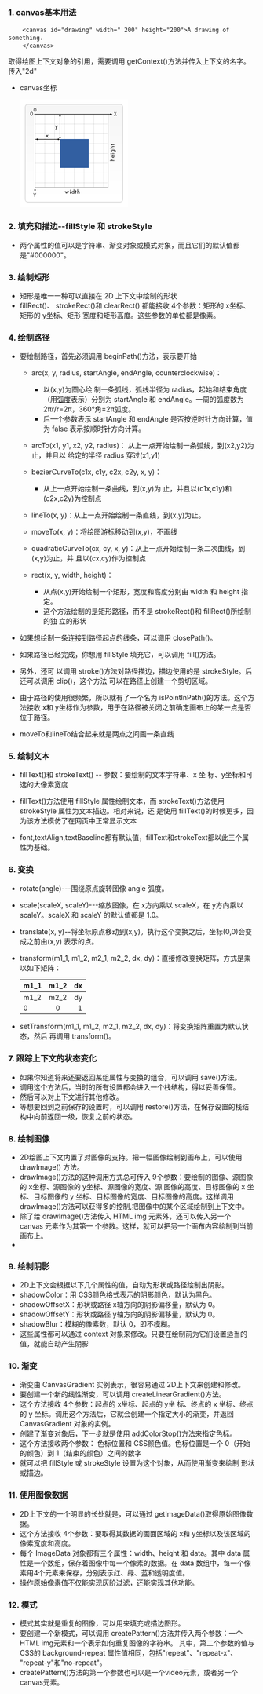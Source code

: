 ### 1. canvas基本用法
   ```
       <canvas id="drawing" width=" 200" height="200">A drawing of something.
       </canvas> 
   ```
  取得绘图上下文对象的引用，需要调用 getContext()方法并传入上下文的名字。传入"2d"
  + canvas坐标
  
    ![坐标图](./../img/Canvas_default_grid.png)

### 2. 填充和描边--fillStyle 和 strokeStyle
  
  + 两个属性的值可以是字符串、渐变对象或模式对象，而且它们的默认值都是"#000000"。

### 3. 绘制矩形 
  
  + 矩形是唯一一种可以直接在 2D 上下文中绘制的形状
  + fillRect()、 strokeRect()和 clearRect()
    都能接收 4个参数：矩形的 x坐标、矩形的 y坐标、矩形 宽度和矩形高度。这些参数的单位都是像素。 

### 4. 绘制路径
  
  + 要绘制路径，首先必须调用 beginPath()方法，表示要开始 
     - arc(x, y, radius, startAngle, endAngle, counterclockwise)：
       - 以(x,y)为圆心绘 制一条弧线，弧线半径为 radius，起始和结束角度（用[弧度](https://baike.baidu.com/item/%E5%BC%A7%E5%BA%A6/1533188?fr=aladdin)表示）分别为 startAngle 和 endAngle。一周的弧度数为2πr/r=2π，360°角=2π弧度。
       - 后一个参数表示 startAngle 和 endAngle 是否按逆时针方向计算，值为 false 表示按顺时针方向计算。 

     - arcTo(x1, y1, x2, y2, radius)：
     从上一点开始绘制一条弧线，到(x2,y2)为止，并且以 给定的半径 radius 穿过(x1,y1)

     - bezierCurveTo(c1x, c1y, c2x, c2y, x, y)：
       - 从上一点开始绘制一条曲线，到(x,y)为 止，并且以(c1x,c1y)和(c2x,c2y)为控制点

     - lineTo(x, y)：从上一点开始绘制一条直线，到(x,y)为止。 
     
     - moveTo(x, y)：将绘图游标移动到(x,y)，不画线

     - quadraticCurveTo(cx, cy, x, y)：从上一点开始绘制一条二次曲线，到(x,y)为止，并 且以(cx,cy)作为控制点
     
     - rect(x, y, width, height)：
       - 从点(x,y)开始绘制一个矩形，宽度和高度分别由 width 和 height 指定。
       - 这个方法绘制的是矩形路径，而不是 strokeRect()和 fillRect()所绘制的独 立的形状
     
 + 如果想绘制一条连接到路径起点的线条，可以调用 closePath()。

 + 如果路径已经完成，你想用 fillStyle 填充它，可以调用 fill()方法。

 + 另外，还可 以调用 stroke()方法对路径描边，描边使用的是 strokeStyle。后还可以调用 clip()，这个方法 可以在路径上创建一个剪切区域。
 
 + 由于路径的使用很频繁，所以就有了一个名为 isPointInPath()的方法。这个方法接收 x和 y坐标作为参数，用于在路径被关闭之前确定画布上的某一点是否位于路径。
 
 + moveTo和lineTo结合起来就是两点之间画一条直线

### 5. 绘制文本

 + fillText()和 strokeText() -- 参数：要绘制的文本字符串、x 坐 标、y坐标和可选的大像素宽度
 
 + fillText()方法使用 fillStyle 属性绘制文本，而 strokeText()方法使用 strokeStyle 属性为文本描边。相对来说，还 是使用 fillText()的时候更多，因为该方法模仿了在网页中正常显示文本
 
 + font,textAlign,textBaseline都有默认值，fillText和strokeText都以此三个属性为基础。

### 6. 变换
 
 + rotate(angle)---围绕原点旋转图像 angle 弧度。 
 
 + scale(scaleX, scaleY)---缩放图像，在 x方向乘以 scaleX，在 y方向乘以 scaleY。scaleX 和 scaleY 的默认值都是 1.0。  

 + translate(x, y)--将坐标原点移动到(x,y)。执行这个变换之后，坐标(0,0)会变成之前由(x,y) 表示的点。
 
 +  transform(m1_1, m1_2, m2_1, m2_2, dx, dy)：直接修改变换矩阵，方式是乘以如下矩阵：

    m1_1|m1_2|dx
    --|:--:|--:
    m1_2|m2_2|dy
    0|0|1     
 + setTransform(m1_1, m1_2, m2_1, m2_2, dx, dy)：将变换矩阵重置为默认状态，然后 再调用 transform()。 

### 7. 跟踪上下文的状态变化 

 + 如果你知道将来还要返回某组属性与变换的组合，可以调用 save()方法。 
 + 调用这个方法后，当时的所有设置都会进入一个栈结构，得以妥善保管。
 + 然后可以对上下文进行其他修改。
 + 等想要回到之前保存的设置时，可以调用 restore()方法，在保存设置的栈结构中向前返回一级，恢复之前的状态。

### 8. 绘制图像
 + 2D绘图上下文内置了对图像的支持。把一幅图像绘制到画布上，可以使用 drawImage() 方法。
 + drawImage()方法的这种调用方式总可传入 9个参数：要绘制的图像、源图像的 x坐标、源图像的 y坐标、源图像的宽度、源 图像的高度、目标图像的 x 坐标、目标图像的 y 坐标、目标图像的宽度、目标图像的高度。这样调用 drawImage()方法可以获得多的控制,把图像中的某个区域绘制到上下文中。
 + 除了给 drawImage()方法传入 HTML img 元素外，还可以传入另一个 canvas 元素作为其第一 个参数。这样，就可以把另一个画布内容绘制到当前画布上。 
 + 

### 9. 绘制阴影
 
 + 2D上下文会根据以下几个属性的值，自动为形状或路径绘制出阴影。 
 + shadowColor：用 CSS颜色格式表示的阴影颜色，默认为黑色。 
 + shadowOffsetX：形状或路径 x轴方向的阴影偏移量，默认为 0。 
 + shadowOffsetY：形状或路径 y轴方向的阴影偏移量，默认为 0。 
 + shadowBlur：模糊的像素数，默认 0，即不模糊。 
 + 这些属性都可以通过 context 对象来修改。只要在绘制前为它们设置适当的值，就能自动产生阴影

### 10. 渐变
 
 + 渐变由 CanvasGradient 实例表示，很容易通过 2D上下文来创建和修改。
 + 要创建一个新的线性渐变，可以调用 createLinearGradient()方法。
 + 这个方法接收 4个参数：起点的 x坐标、起点的 y坐 标、终点的 x 坐标、终点的 y 坐标。调用这个方法后，它就会创建一个指定大小的渐变，并返回 CanvasGradient 对象的实例。 
 + 创建了渐变对象后，下一步就是使用 addColorStop()方法来指定色标。
 + 这个方法接收两个参数： 色标位置和 CSS颜色值。色标位置是一个 0（开始的颜色）到 1（结束的颜色）之间的数字
 + 就可以把 fillStyle 或 strokeStyle 设置为这个对象，从而使用渐变来绘制 形状或描边。

### 11. 使用图像数据
 + 2D上下文的一个明显的长处就是，可以通过 getImageData()取得原始图像数据。
 + 这个方法接收 4个参数：要取得其数据的画面区域的 x和 y坐标以及该区域的像素宽度和高度。
 + 每个 ImageData 对象都有三个属性：width、height 和 data。其中 data 属性是一个数组，保存着图像中每一个像素的数据。在 data 数组中，每一个像素用4个元素来保存，分别表示红、绿、蓝和透明度值。
 + 操作原始像素值不仅能实现灰阶过滤，还能实现其他功能。  

### 12. 模式
 + 模式其实就是重复的图像，可以用来填充或描边图形。
 + 要创建一个新模式，可以调用 createPattern()方法并传入两个参数：一个 HTML img元素和一个表示如何重复图像的字符串。 其中，第二个参数的值与 CSS的 background-repeat 属性值相同，包括"repeat"、"repeat-x"、 "repeat-y"和"no-repeat"。
 + createPattern()方法的第一个参数也可以是一个video元素，或者另一个canvas元素。 
  

